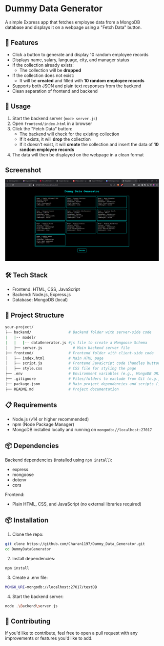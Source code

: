 # Dummy Data Generator

A simple Express app that fetches employee data from a MongoDB database and displays it on a webpage using a "Fetch Data" button.

## 🚀 Features

- Click a button to generate and display 10 random employee records
- Displays name, salary, language, city, and manager status
- If the collection already exists:
  - The collection will be **dropped**
- If the collection does not exist:
  - It will be **created** and filled with **10 random employee records**
- Supports both JSON and plain text responses from the backend
- Clean separation of frontend and backend


## 📖 Usage

1. Start the backend server (`node server.js`)
2. Open `frontend/index.html` in a browser
3. Click the "Fetch Data" button:
    - The backend will check for the existing collection
    - If it exists, it will **drop** the collection 
    - If it doesn't exist, it will **create** the collection and insert the data of **10 random employee records**
4. The data will then be displayed on the webpage in a clean format

## Screenshot
![ss](image.png)

## 🛠 Tech Stack
- Frontend: HTML, CSS, JavaScript
- Backend: Node.js, Express.js
- Database: MongoDB (local)

## 📁 Project Structure
```bash
your-project/
├── backend/                 # Backend folder with server-side code 
|   |-- model/
|   |   |-- dataGenerator.js #js file to create a Mongoose Schema
│   ├── server.js              # Main backend server file
├── frontend/                # Frontend folder with client-side code
│   ├── index.html           # Main HTML page
│   ├── script.js            # Frontend JavaScript code (handles button click, fetch data)
│   ├── style.css            # CSS file for styling the page
├── .env                     # Environment variables (e.g., MongoDB URI)
├── .gitignore               # Files/folders to exclude from Git (e.g., .env)
├── package.json             # Main project dependencies and scripts (if you have global ones)
├── README.md                # Project documentation
```

## 📋 Requirements

- Node.js (v14 or higher recommended)
- npm (Node Package Manager)
- MongoDB installed locally and running on `mongodb://localhost:27017`

## 📦 Dependencies

Backend dependencies (installed using `npm install`):
- express
- mongoose
- dotenv
- cors

Frontend:
- Plain HTML, CSS, and JavaScript (no external libraries required)



## 📦 Installation

1. Clone the repo:
```bash
git clone https://github.com/Charan1197/Dummy_Data_Generator.git
cd DummyDataGenerator
```

2. Install dependencies:
```bash
npm install
```

3. Create a .env file:
```bash
MONGO_URI=mongodb://localhost:27017/testDB
```

4. Start the backend server:
```bash
node .\Backend\server.js
```

## 🤝 Contributing

If you'd like to contribute, feel free to open a pull request with any improvements or features you'd like to add.